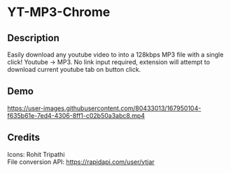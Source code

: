 # YT-MP3-Chrome

## Description

Easily download any youtube video to into a 128kbps MP3 file with a single click! Youtube -> MP3. No link input required, extension will attempt to download current youtube tab on button click. 

## Demo
https://user-images.githubusercontent.com/80433013/167950104-f635b61e-7ed4-4306-8ff1-c02b50a3abc8.mp4


## Credits

Icons: Rohit Tripathi\
File conversion API: https://rapidapi.com/user/ytjar

